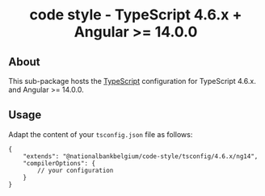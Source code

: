 <h1 align="center">
   code style - TypeScript 4.6.x + Angular >= 14.0.0
</h1>

## About

This sub-package hosts the [TypeScript](https://www.typescriptlang.org/) configuration for TypeScript 4.6.x. and Angular >= 14.0.0.

## Usage

Adapt the content of your `tsconfig.json` file as follows:

```text
{
	"extends": "@nationalbankbelgium/code-style/tsconfig/4.6.x/ng14",
	"compilerOptions": {
		// your configuration
	}
}
```
